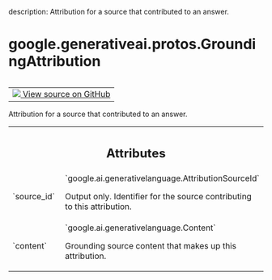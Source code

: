 description: Attribution for a source that contributed to an answer.

<div itemscope itemtype="http://developers.google.com/ReferenceObject">
<meta itemprop="name" content="google.generativeai.protos.GroundingAttribution" />
<meta itemprop="path" content="Stable" />
</div>

# google.generativeai.protos.GroundingAttribution

<!-- Insert buttons and diff -->

<table class="tfo-notebook-buttons tfo-api nocontent" align="left">
<td>
  <a target="_blank" href="https://github.com/googleapis/google-cloud-python/tree/main/packages/google-ai-generativelanguage/google/ai/generativelanguage_v1beta/types/generative_service.py#L692-L713">
    <img src="https://www.tensorflow.org/images/GitHub-Mark-32px.png" />
    View source on GitHub
  </a>
</td>
</table>



Attribution for a source that contributed to an answer.

<!-- Placeholder for "Used in" -->




<!-- Tabular view -->
 <table class="responsive fixed orange">
<colgroup><col width="214px"><col></colgroup>
<tr><th colspan="2"><h2 class="add-link">Attributes</h2></th></tr>

<tr>
<td>
`source_id`<a id="source_id"></a>
</td>
<td>
`google.ai.generativelanguage.AttributionSourceId`

Output only. Identifier for the source
contributing to this attribution.
</td>
</tr><tr>
<td>
`content`<a id="content"></a>
</td>
<td>
`google.ai.generativelanguage.Content`

Grounding source content that makes up this
attribution.
</td>
</tr>
</table>



